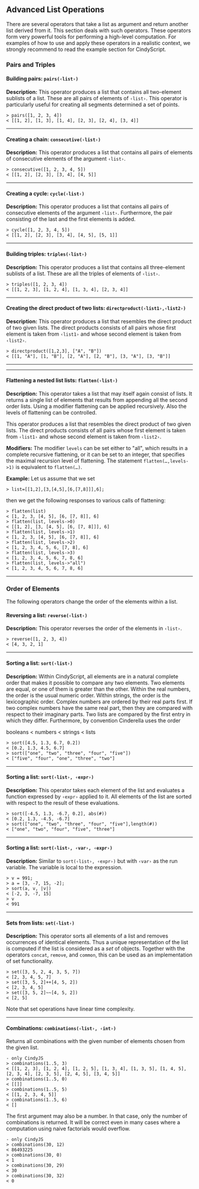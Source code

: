 ##  Advanced List Operations

There are several operators that take a list as argument and return another list derived from it.
This section deals with such operators.
These operators form very powerful tools for performing a high-level computation.
For examples of how to use and apply these operators in a realistic context, we strongly recommend to read the example section for CindyScript.

###  Pairs and Triples

#### Building pairs: `pairs(‹list›)`

**Description:**
This operator produces a list that contains all two-element sublists of a list.
These are all pairs of elements of `‹list›`.
This operator is particularly useful for creating all segments determined a set of points.

    > pairs([1, 2, 3, 4])
    < [[1, 2], [1, 3], [1, 4], [2, 3], [2, 4], [3, 4]]

------

#### Creating a chain: `consecutive(‹list›)`

**Description:**
This operator produces a list that contains all pairs of elements of consecutive elements of the argument `‹list›`.

    > consecutive([1, 2, 3, 4, 5])
    < [[1, 2], [2, 3], [3, 4], [4, 5]]

------

#### Creating a cycle: `cycle(‹list›)`

**Description:**
This operator produces a list that contains all pairs of consecutive elements of the argument `‹list›`.
Furthermore, the pair consisting of the last and the first elements is added.

    > cycle([1, 2, 3, 4, 5])
    < [[1, 2], [2, 3], [3, 4], [4, 5], [5, 1]]

------

#### Building triples: `triples(‹list›)`

**Description:**
This operator produces a list that contains all three-element sublists of a list.
These are all the triples of elements of `‹list›`.

    > triples([1, 2, 3, 4])
    < [[1, 2, 3], [1, 2, 4], [1, 3, 4], [2, 3, 4]]

------

#### Creating the direct product of two lists: `directproduct(‹list1›,‹list2›)`

**Description:**
This operator produces a list that resembles the direct product of two given lists.
The direct products consists of all pairs whose first element is taken from `‹list1›` and whose second element is taken from `‹list2›`.

    > directproduct([1,2,3], ["A", "B"])
    < [[1, "A"], [1, "B"], [2, "A"], [2, "B"], [3, "A"], [3, "B"]]

------

------

#### Flattening a nested list lists: `flatten(‹list›)`

**Description:**
This operator takes a list that may itself again consist of lists.
It returns a single list of elements that results from appending all the second order lists.
Using a modifier flattening can be applied recursively.
Also the levels of flattening can be controlled.

This operator produces a list that resembles the direct product of two given lists.
The direct products consists of all pairs whose first element is taken from `‹list1›` and whose second element is taken from `‹list2›`.

**Modifiers:**
The modifier `levels` can be set either to "all", which results in a complete recursive flattening, or it can be set to an integer, that specifies the maximal recursion level of flattening.
The statement `flatten(…,levels->1)` is equivalent to `flatten(…)`.

**Example:**
Let us assume that we set

    > list=[[1,2],[3,[4,5],[6,[7,8]]],6];

then we get the following responses to various calls of flattening:

    > flatten(list)
    < [1, 2, 3, [4, 5], [6, [7, 8]], 6]
    > flatten(list, levels->0)
    < [[1, 2], [3, [4, 5], [6, [7, 8]]], 6]
    > flatten(list, levels->1)
    < [1, 2, 3, [4, 5], [6, [7, 8]], 6]
    > flatten(list, levels->2)
    < [1, 2, 3, 4, 5, 6, [7, 8], 6]
    > flatten(list, levels->3)
    < [1, 2, 3, 4, 5, 6, 7, 8, 6]
    > flatten(list, levels->"all")
    < [1, 2, 3, 4, 5, 6, 7, 8, 6]

------

###  Order of Elements

The following operators change the order of the elements within a list.

#### Reversing a list: `reverse(‹list›)`

**Description:**
This operator reverses the order of the elements in `‹list›`.

    > reverse([1, 2, 3, 4])
    < [4, 3, 2, 1]

------

#### Sorting a list: `sort(‹list›)`

**Description:**
Within CindyScript, all elements are in a natural complete order that makes it possible to compare any two elements.
Two elements are equal, or one of them is greater than the other.
Within the real numbers, the order is the usual numeric order.
Within strings, the order is the lexicographic order.
Complex numbers are ordered by their real parts first.
If two complex numbers have the same real part, then they are compared with respect to their imaginary parts.
Two lists are compared by the first entry in which they differ.
Furthermore, by convention Cinderella uses the order

booleans &lt; numbers &lt; strings &lt; lists

    > sort([4.5, 1.3, 6.7, 0.2])
    < [0.2, 1.3, 4.5, 6.7]
    > sort(["one", "two", "three", "four", "five"])
    < ["five", "four", "one", "three", "two"]

------

#### Sorting a list: `sort(‹list›, ‹expr›)`

**Description:**
This operator takes each element of the list and evaluates a function expressed by `‹expr›` applied to it.
All elements of the list are sorted with respect to the result of these evaluations.

    > sort([-4.5, 1.3, -6.7, 0.2], abs(#))
    < [0.2, 1.3, -4.5, -6.7]
    > sort(["one", "two", "three", "four", "five"],length(#))
    < ["one", "two", "four", "five", "three"]

------

#### Sorting a list: `sort(‹list›, ‹var›, ‹expr›)`

**Description:**
Similar to `sort(‹list›, ‹expr›)` but with `‹var›` as the run variable.
The variable is local to the expression.

    > v = 991;
    > a = [3, -7, 15, -2];
    > sort(a, v, |v|)
    < [-2, 3, -7, 15]
    > v
    < 991

------

#### Sets from lists: `set(‹list›)`

**Description:**
This operator sorts all elements of a list and removes occurrences of identical elements.
Thus a unique representation of the list is computed if the list is considered as a *set* of objects.
Together with the operators `concat`, `remove`, and `common`, this can be used as an implementation of set functionality.

    > set([3, 5, 2, 4, 3, 5, 7])
    < [2, 3, 4, 5, 7]
    > set([3, 5, 2]++[4, 5, 2])
    < [2, 3, 4, 5]
    > set([3, 5, 2]~~[4, 5, 2])
    < [2, 5]

Note that set operations have linear time complexity.

------

#### Combinations: `combinations(‹list›, ‹int›)`

Returns all combinations with the given number of elements chosen from the given list.

    - only CindyJS
    > combinations(1..5, 3)
    < [[1, 2, 3], [1, 2, 4], [1, 2, 5], [1, 3, 4], [1, 3, 5], [1, 4, 5], [2, 3, 4], [2, 3, 5], [2, 4, 5], [3, 4, 5]]
    > combinations(1..5, 0)
    < [[]]
    > combinations(1..5, 5)
    < [[1, 2, 3, 4, 5]]
    > combinations(1..5, 6)
    < []

The first argument may also be a number.
In that case, only the number of combinations is returned.
It will be correct even in many cases where a computation using naive factorials would overflow.

    - only CindyJS
    > combinations(30, 12)
    < 86493225
    > combinations(30, 0)
    < 1
    > combinations(30, 29)
    < 30
    > combinations(30, 32)
    < 0
